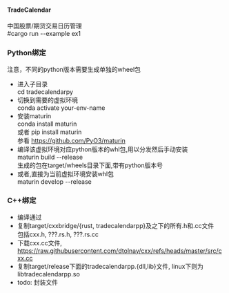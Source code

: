 #### TradeCalendar
中国股票/期货交易日历管理  
#cargo run --example ex1

### Python绑定
注意，不同的python版本需要生成单独的wheel包  
- 进入子目录  
cd tradecalendarpy
- 切换到需要的虚拟环境  
conda activate your-env-name
- 安装maturin  
conda install maturin  
或者 pip install maturin  
参看 https://github.com/PyO3/maturin
- 编译该虚拟环境对应python版本的whl包,用以分发然后手动安装  
maturin build --release  
生成的包在target/wheels目录下面,带有python版本号  
- 或者,直接为当前虚拟环境安装whl包  
maturin develop --release
### C++绑定
- 编译通过
- 复制target/cxxbridge/{rust, tradecalendarpp}及之下的所有.h和.cc文件  
  包括cxx.h, ???.rs.h, ???.rs.cc  
- 下载cxx.cc文件,   
  https://raw.githubusercontent.com/dtolnay/cxx/refs/heads/master/src/cxx.cc
- 复制target/release下面的tradecalendarpp.{dll,lib}文件, linux下则为libtradecalendarpp.so
- todo: 封装文件